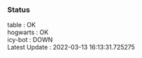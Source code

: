 ### Status


table : OK  
hogwarts : OK  
icy-bot : DOWN  
Latest Update : 2022-03-13 16:13:31.725275
